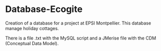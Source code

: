 # Database-Ecogite
Creation of a database for a project at EPSI Montpellier. This database manage holiday cottages.

There is a file .txt with the MySQL script and a JMerise file with the CDM (Conceptual Data Model).
